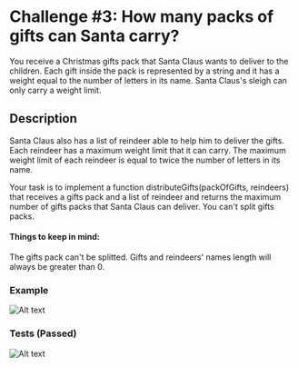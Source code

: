 
# Challenge #3: How many packs of gifts can Santa carry?


You receive a Christmas gifts pack that Santa Claus wants to deliver to the children. Each gift inside the pack is represented by a string and it has a weight equal to the number of letters in its name. Santa Claus's sleigh can only carry a weight limit.


## Description

Santa Claus also has a list of reindeer able to help him to deliver the gifts. Each reindeer has a maximum weight limit that it can carry. The maximum weight limit of each reindeer is equal to twice the number of letters in its name.

Your task is to implement a function distributeGifts(packOfGifts, reindeers) that receives a gifts pack and a list of reindeer and returns the maximum number of gifts packs that Santa Claus can deliver. You can't split gifts packs.

#### Things to keep in mind:

The gifts pack can't be splitted.
Gifts and reindeers' names length will always be greater than 0.

### Example

![Alt text](https://i.imgur.com/Dc21aoI.png)


### Tests (Passed)

![Alt text](https://i.imgur.com/6iWT5t2.png)